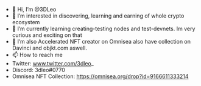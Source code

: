 - 👋 Hi, I’m @3DLeo
- 👀 I’m interested in discovering, learning and earning of whole crypto ecosystem
- 🌱 I’m currently learning creating-testing nodes and test-devnets. Im very curious and exciting on that
- 💞️ I’m also Accelerated NFT creator on Omnisea also have collection on Davinci and objkt.com aswell.
- 📫 How to reach me 
- Twitter: www.twitter.com/3dleo_
- Discord: 3dleo#0770
- Omnisea NFT Collection: https://omnisea.org/drop?id=9166611333214


<!---
3DLeo/3DLeo is a ✨ special ✨ repository because its `README.md` (this file) appears on your GitHub profile.
You can click the Preview link to take a look at your changes.
--->
